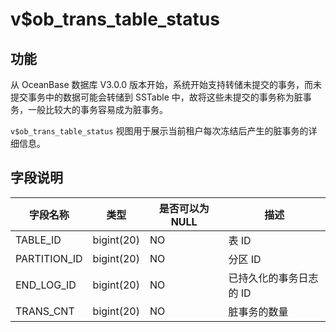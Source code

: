 v$ob_trans_table_status 
============================================



功能 
-----------------------

从 OceanBase 数据库 V3.0.0 版本开始，系统开始支持转储未提交的事务，而未提交事务中的数据可能会转储到 SSTable 中，故将这些未提交的事务称为脏事务，一般比较大的事务容易成为脏事务。

`v$ob_trans_table_status` 视图用于展示当前租户每次冻结后产生的脏事务的详细信息。

字段说明 
-------------------------



|     字段名称     |     类型     | 是否可以为 NULL |      描述       |
|--------------|------------|------------|---------------|
| TABLE_ID     | bigint(20) | NO         | 表 ID          |
| PARTITION_ID | bigint(20) | NO         | 分区 ID         |
| END_LOG_ID   | bigint(20) | NO         | 已持久化的事务日志的 ID |
| TRANS_CNT    | bigint(20) | NO         | 脏事务的数量        |


